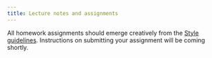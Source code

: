 ```yaml
---
title: Lecture notes and assignments
---
```


All homework assignments should emerge creatively from the [Style
guidelines](docs/style.pdf).  Instructions on submitting your
assignment will be coming shortly.

